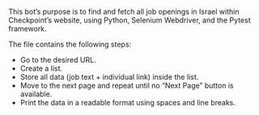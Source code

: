 This bot’s purpose is to find and fetch all job openings in Israel within Checkpoint’s website, using Python, Selenium Webdriver, and the Pytest framework.

The file contains the following steps:
* Go to the desired URL.
* Create a list.
* Store all data (job text + individual link) inside the list.
* Move to the next page and repeat until no “Next Page” button is available.
* Print the data in a readable format using spaces and line breaks.
